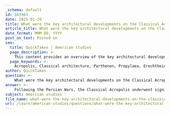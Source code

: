 ```yaml
---
_schema: default
id: 163963
date: 2025-01-28
title: What were the key architectural developments on the Classical Acropolis following the Persian Wars, and what was their cultural significance?
article_title: What were the key architectural developments on the Classical Acropolis following the Persian Wars, and what was their cultural significance?
date_format: MMM DD, YYYY
post_on_text: Posted on
seo:
  title: QuickTakes | American studies
  page_description: >-
    This content provides an overview of the key architectural developments on the Classical Acropolis after the Persian Wars, highlighting the Parthenon, Propylaea, Erechtheion, Temple of Athena Nike, and the Odeon of Pericles, along with their cultural significance in reflecting Athenian identity, democracy, and artistic achievement.
  page_keywords: >-
    Acropolis, Classical architecture, Parthenon, Propylaea, Erechtheion, Temple of Athena Nike, Odeon of Pericles, Perikles, Persian Wars, Athenian democracy, cultural significance, Doric architecture, Ionic architecture, civic pride, religious rituals, Greek heritage
author: QuickTakes
question: >-
    What were the key architectural developments on the Classical Acropolis following the Persian Wars, and what was their cultural significance?
answer: >-
    Following the Persian Wars, the Classical Acropolis underwent significant architectural developments primarily driven by Perikles' building program, which began around 447 BCE. This program aimed to restore and enhance the Acropolis, which had been devastated during the wars, and to symbolize the power and cultural supremacy of Athens. The key architectural developments and their cultural significance are as follows:\n\n### Key Architectural Developments\n\n1. **The Parthenon**: \n   - **Description**: The Parthenon is the most iconic structure on the Acropolis, dedicated to Athena Parthenos, the patron goddess of Athens. Designed by architects Ictinus and Callicrates, it exemplifies the height of Doric architecture and features intricate sculptures created under the supervision of Phidias.\n   - **Cultural Significance**: The Parthenon served not only as a temple but also as a symbol of Athenian democracy and cultural achievement. It represented the ideals of beauty, harmony, and civic pride, reflecting the values of the Athenian society at its peak.\n\n2. **The Propylaea**: \n   - **Description**: This grand gateway served as the entrance to the Acropolis. Its impressive design was meant to awe visitors and set the tone for the sacred space beyond.\n   - **Cultural Significance**: The Propylaea symbolized the transition from the mundane to the sacred, reinforcing the importance of the Acropolis as a religious and cultural center.\n\n3. **The Erechtheion**: \n   - **Description**: This temple was dedicated to Athena and Poseidon and is known for its unique asymmetrical design and the famous Caryatids that serve as columns.\n   - **Cultural Significance**: The Erechtheion housed sacred relics and was a site of important religious rituals, emphasizing the deep connection between the Athenians and their deities.\n\n4. **The Temple of Athena Nike**: \n   - **Description**: A small temple located on the Acropolis, dedicated to the goddesses of victory, Athena Nike. It is an example of Ionic architecture.\n   - **Cultural Significance**: This temple celebrated military victories and reinforced the idea of Athenian power and success, both in warfare and in the arts.\n\n5. **The Odeon of Pericles**: \n   - **Description**: A theater built for musical performances, showcasing the importance of arts in Athenian society.\n   - **Cultural Significance**: The Odeon represented the Athenian commitment to culture and the arts, highlighting the role of public entertainment in civic life.\n\n### Overall Cultural Significance\n\nThe architectural developments on the Classical Acropolis following the Persian Wars were not merely about rebuilding; they were a profound expression of Athenian identity, values, and aspirations. The structures served as symbols of democracy, religious devotion, and artistic achievement, reflecting the ideals of the time. The Acropolis became a powerful emblem of Greek heritage and pride, influencing architecture and culture for centuries to come. The emphasis on beauty, harmony, and civic responsibility in these buildings continues to resonate in modern discussions of democracy and cultural identity.
subject: American studies
file_name: what-were-the-key-architectural-developments-on-the-classical-acropolis-following-the-persian-wars-and-what-was-their-cultural-significance.md
url: /learn/american-studies/questions/what-were-the-key-architectural-developments-on-the-classical-acropolis-following-the-persian-wars-and-what-was-their-cultural-significance
---
```


&nbsp;